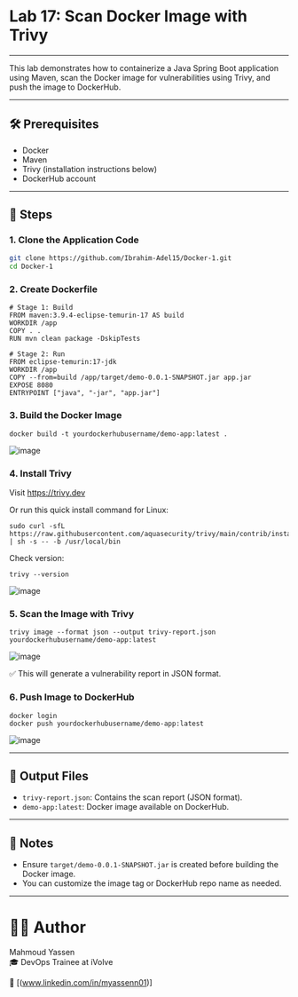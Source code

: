 # Lab 17: Scan Docker Image with Trivy

---

This lab demonstrates how to containerize a Java Spring Boot application using Maven, scan the Docker image for vulnerabilities using Trivy, and push the image to DockerHub.

---
## 🛠 Prerequisites

- Docker
- Maven
- Trivy (installation instructions below)
- DockerHub account

---
## 🚀 Steps

### 1. Clone the Application Code

```bash
git clone https://github.com/Ibrahim-Adel15/Docker-1.git
cd Docker-1
```

### 2. Create Dockerfile
```
# Stage 1: Build
FROM maven:3.9.4-eclipse-temurin-17 AS build
WORKDIR /app
COPY . .
RUN mvn clean package -DskipTests

# Stage 2: Run
FROM eclipse-temurin:17-jdk
WORKDIR /app
COPY --from=build /app/target/demo-0.0.1-SNAPSHOT.jar app.jar
EXPOSE 8080
ENTRYPOINT ["java", "-jar", "app.jar"]
```
### 3. Build the Docker Image
```
docker build -t yourdockerhubusername/demo-app:latest .
```
![image](https://github.com/user-attachments/assets/2e051740-d8e7-4d0e-88a0-73accb878228)

### 4. Install Trivy

Visit https://trivy.dev

Or run this quick install command for Linux:

```
sudo curl -sfL https://raw.githubusercontent.com/aquasecurity/trivy/main/contrib/install.sh | sh -s -- -b /usr/local/bin
```
Check version:
```
trivy --version
```
![image](https://github.com/user-attachments/assets/afa6c016-b72c-4162-b193-35bffeb9cb5b)

### 5. Scan the Image with Trivy
```
trivy image --format json --output trivy-report.json yourdockerhubusername/demo-app:latest
```
![image](https://github.com/user-attachments/assets/a68d3558-3c14-4452-9280-f9661c39d027)

✅ This will generate a vulnerability report in JSON format.

### 6. Push Image to DockerHub
```
docker login
docker push yourdockerhubusername/demo-app:latest
```
![image](https://github.com/user-attachments/assets/3d966acd-f7a0-4ce2-8b1d-2746a05ab02d)

---
## 📄 Output Files
- `trivy-report.json`: Contains the scan report (JSON format).
- `demo-app:latest`: Docker image available on DockerHub.

---
## 📌 Notes
- Ensure `target/demo-0.0.1-SNAPSHOT.jar` is created before building the Docker image.
- You can customize the image tag or DockerHub repo name as needed.

---
# 👨‍💻 Author  
Mahmoud Yassen  
🎓 DevOps Trainee at iVolve

🔗 [(www.linkedin.com/in/myassenn01)]

















